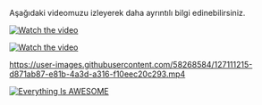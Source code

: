 Aşağıdaki videomuzu izleyerek daha ayrıntılı bilgi edinebilirsiniz.

[![Watch the video](https://user-images.githubusercontent.com/58268584/127107371-db30ccfb-b63a-4bbe-b7fb-d50d06226e94.png)](https://www.youtube.com/watch?v=VQ-E6r8rWYo&t=423s)

[![Watch the video](https://user-images.githubusercontent.com/58268584/127107371-db30ccfb-b63a-4bbe-b7fb-d50d06226e94.png)](https://drive.google.com/open?id=1gGlNq5_ZR1C1yIQtkZuS_aXoQNe7-Xj1&authuser=delivery%40robusta.com.tr&usp=drive_fs)

https://user-images.githubusercontent.com/58268584/127111215-d871ab87-e81b-4a3d-a316-f10eec20c293.mp4

[![Everything Is AWESOME](https://img.youtube.com/vi/teM4MONqJj8/0.jpg)](https://img.youtube.com/vi/teM4MONqJj8/0.jpg "Robusta")
